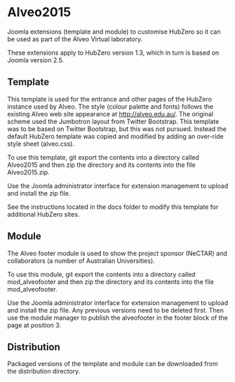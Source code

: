 # Alveo2015


Joomla extensions (template and module) to customise HubZero so it can be used as part of the Alveo Virtual laboratory.

These extensions apply to HubZero version 1.3, which in turn is based on Joomla version 2.5.

## Template

This template is used for the entrance and other pages of the HubZero instance used by Alveo.
The style (colour palette and fonts) follows the existing Alveo web site appearance at http://alveo.edu.au/.
The original scheme used the Jumbotron layout from Twitter Bootstrap.
This template was to be based on Twitter Bootstrap, but this was not pursued.
Instead the default HubZero template was copied and modified by adding an over-ride style sheet (alveo.css).

To use this template, git export the contents into a directory called Alveo2015 
and then zip the directory and its contents into the file Alveo2015.zip.

Use the Joomla administrator interface for extension management to upload and install the zip file.

See the instructions located in the docs folder to  modify this template for additional HubZero sites.

## Module

The Alveo footer module is used to show the project sponsor (NeCTAR) 
and collaborators (a number of Australian Universities).

To use this module, git export the contents into a directory called mod_alveofooter 
and then zip the directory and its contents into the file mod_alveofooter.

Use the Joomla administrator interface for extension management to upload and install the zip file.
Any previous versions need to be deleted first.
Then use the module manager to publish the alveofooter in the footer block of the page at position 3.

## Distribution

Packaged versions of the template and module
can be downloaded from the distribution directory.